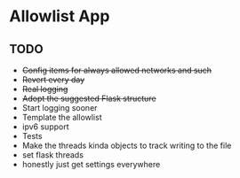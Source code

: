 # Allowlist App

## TODO

* ~~Config items for always allowed networks and such~~
* ~~Revert every day~~
* ~~Real logging~~
* ~~Adopt the suggested Flask structure~~
* Start logging sooner
* Template the allowlist
* ipv6 support
* Tests
* Make the threads kinda objects to track writing to the file
* set flask threads
* honestly just get settings everywhere
